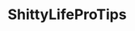 ---
title: ShittyLifeProTips
crosslinks:
- LifeProTips
- UnethicalLifeProTips
- tifu
- The_Donald
- xkcd
- AskReddit
- Showerthoughts
- pics
- Frugal_Jerk
- DeathProTips
- videos
- Jokes
- todayilearned
- titlegore
- sounding
- NotHowDrugsWork
- gaming
- shitpost
- childfree
---